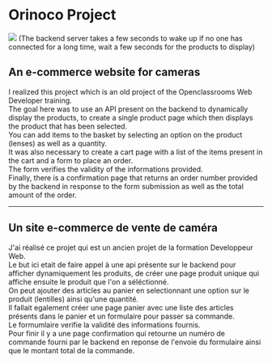 # Orinoco Project
<a href="https://orinoco.pruvostbastien.fr/" target="_blank"><img src="https://img.shields.io/badge/ctrl_%2B_click_here_to_see_the_website-324050?style=for-the-badge&logo=github&logoColor=white" /></a> (The backend server takes a few seconds to wake up if no one has connected for a long time, wait a few seconds for the products to display)  

## An e-commerce website for cameras  
  
I realized this project which is an old project of the Openclassrooms Web Developer training.  
The goal here was to use an API present on the backend to dynamically display the products, to create a single product page which then displays the product that has been selected.  
You can add items to the basket by selecting an option on the product (lenses) as well as a quantity.  
It was also necessary to create a cart page with a list of the items present in the cart and a form to place an order.  
The form verifies the validity of the informations provided.  
Finally, there is a confirmation page that returns an order number provided by the backend in response to the form submission as well as the total amount of the order.  
  
---
  
## Un site e-commerce de vente de caméra  
  
J'ai réalisé ce projet qui est un ancien projet de la formation Developpeur Web.  
Le but ici etait de faire appel à une api présente sur le backend pour afficher dynamiquement les produits, de créer une page produit unique qui affiche ensuite le produit que l'on a séléctionné.  
On peut ajouter des articles au panier en selectionnant une option sur le produit (lentilles) ainsi qu'une quantité.  
Il fallait egalement créer une page panier avec une liste des articles présents dans le panier et un formulaire pour passer sa commande.  
Le formumlaire verifie la validité des informations fournis.  
Pour finir il y a une page confirmation qui retourne un numéro de commande fourni par le backend en reponse de l'envoie du formulaire ainsi que le montant total de la commande.  
